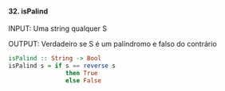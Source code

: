 #### 32. isPalind
INPUT: Uma string qualquer S

OUTPUT: Verdadeiro se S é um palíndromo e falso do contrário


````hs
isPalind :: String -> Bool
isPalind s = if s == reverse s
                then True
                else False
````